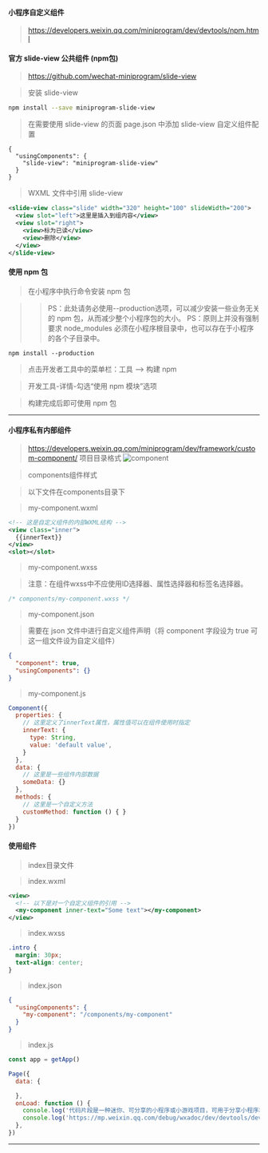 #### 小程序自定义组件

>https://developers.weixin.qq.com/miniprogram/dev/devtools/npm.html

#### 官方 slide-view 公共组件 (npm包)

>https://github.com/wechat-miniprogram/slide-view

>安装 slide-view

```bash
npm install --save miniprogram-slide-view
```
>在需要使用 slide-view 的页面 page.json 中添加 slide-view 自定义组件配置

```
{
  "usingComponents": {
    "slide-view": "miniprogram-slide-view"
  }
}
```
>WXML 文件中引用 slide-view

```xml
<slide-view class="slide" width="320" height="100" slideWidth="200">
  <view slot="left">这里是插入到组内容</view>
  <view slot="right">
    <view>标为已读</view>
    <view>删除</view>
  </view>
</slide-view>
```
#### 使用 npm 包

>在小程序中执行命令安装 npm 包

>>  PS：此处请务必使用--production选项，可以减少安装一些业务无关的 npm 包，从而减少整个小程序包的大小。
>> PS：原则上并没有强制要求 node_modules 必须在小程序根目录中，也可以存在于小程序的各个子目录中。

```
npm install --production
```

>点击开发者工具中的菜单栏：工具 --> 构建 npm 

>开发工具-详情-勾选“使用 npm 模块”选项

>构建完成后即可使用 npm 包

<hr/>

#### 小程序私有内部组件
>https://developers.weixin.qq.com/miniprogram/dev/framework/custom-component/
>项目目录格式
![component](https://user-images.githubusercontent.com/30850497/43677721-6edaf5e6-9839-11e8-8b78-3050cdf07ad3.jpg)

>components组件样式

>以下文件在components目录下

>my-component.wxml

```xml
<!-- 这是自定义组件的内部WXML结构 -->
<view class="inner">
  {{innerText}}
</view>
<slot></slot>
```
>my-component.wxss

>注意：在组件wxss中不应使用ID选择器、属性选择器和标签名选择器。

```css
/* components/my-component.wxss */
```
>my-component.json

>需要在 json 文件中进行自定义组件声明（将 component 字段设为 true 可这一组文件设为自定义组件）

```JSON
{
  "component": true,
  "usingComponents": {}
}
```
>my-component.js

```javascript
Component({
  properties: {
    // 这里定义了innerText属性，属性值可以在组件使用时指定
    innerText: {
      type: String,
      value: 'default value',
    }
  },
  data: {
    // 这里是一些组件内部数据
    someData: {}
  },
  methods: {
    // 这里是一个自定义方法
    customMethod: function () { }
  }
})
```


>>

#### 使用组件
>index目录文件

>index.wxml

```xml
<view>
  <!-- 以下是对一个自定义组件的引用 -->
  <my-component inner-text="Some text"></my-component>
</view>
```
>index.wxss

```css
.intro {
  margin: 30px;
  text-align: center;
}
```
>index.json

```JSON
{
  "usingComponents": {
    "my-component": "/components/my-component"
  }
}
```
>index.js

```javascript
const app = getApp()

Page({
  data: {

  },
  onLoad: function () {
    console.log('代码片段是一种迷你、可分享的小程序或小游戏项目，可用于分享小程序和小游戏的开发经验、展示组件和 API 的使用、复现开发问题和 Bug 等。可点击以下链接查看代码片段的详细文档：')
    console.log('https://mp.weixin.qq.com/debug/wxadoc/dev/devtools/devtools.html')
  },
})

```

<hr/>